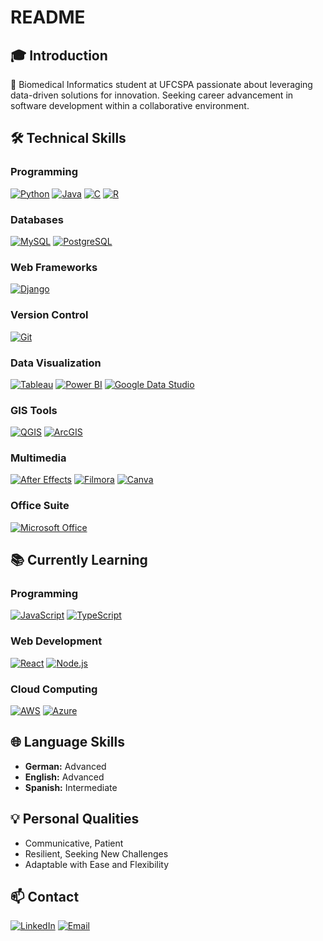 # README

## 🎓 Introduction

🧬 Biomedical Informatics student at UFCSPA passionate about leveraging data-driven solutions for innovation. Seeking career advancement in software development within a collaborative environment.

## 🛠️ Technical Skills

### Programming
[![Python](https://skillicons.dev/icon/python)](https://skillicons.dev) [![Java](https://skillicons.dev/icon/java)](https://skillicons.dev) [![C](https://skillicons.dev/icon/c)](https://skillicons.dev) [![R](https://skillicons.dev/icon/r)](https://skillicons.dev)

### Databases
[![MySQL](https://skillicons.dev/icon/mysql)](https://skillicons.dev) [![PostgreSQL](https://skillicons.dev/icon/postgresql)](https://skillicons.dev)

### Web Frameworks
[![Django](https://skillicons.dev/icon/django)](https://skillicons.dev)

### Version Control
[![Git](https://skillicons.dev/icon/git)](https://skillicons.dev)

### Data Visualization
[![Tableau](https://skillicons.dev/icon/tableau)](https://skillicons.dev) [![Power BI](https://skillicons.dev/icon/powerbi)](https://skillicons.dev) [![Google Data Studio](https://skillicons.dev/icon/googlecloud)](https://skillicons.dev)

### GIS Tools
[![QGIS](https://skillicons.dev/icon/qgis)](https://skillicons.dev) [![ArcGIS](https://skillicons.dev/icon/arcgis)](https://skillicons.dev)

### Multimedia
[![After Effects](https://skillicons.dev/icon/aftereffects)](https://skillicons.dev) [![Filmora](https://skillicons.dev/icon/filmora)](https://skillicons.dev) [![Canva](https://skillicons.dev/icon/canva)](https://skillicons.dev)

### Office Suite
[![Microsoft Office](https://skillicons.dev/icon/microsoftoffice)](https://skillicons.dev)

## 📚 Currently Learning

### Programming
[![JavaScript](https://skillicons.dev/icon/javascript)](https://skillicons.dev) [![TypeScript](https://skillicons.dev/icon/typescript)](https://skillicons.dev)

### Web Development
[![React](https://skillicons.dev/icon/react)](https://skillicons.dev) [![Node.js](https://skillicons.dev/icon/nodejs)](https://skillicons.dev)

### Cloud Computing
[![AWS](https://skillicons.dev/icon/aws)](https://skillicons.dev) [![Azure](https://skillicons.dev/icon/azure)](https://skillicons.dev)

## 🌐 Language Skills

- **German:** Advanced
- **English:** Advanced
- **Spanish:** Intermediate

## 💡 Personal Qualities

- Communicative, Patient
- Resilient, Seeking New Challenges
- Adaptable with Ease and Flexibility

## 📫 Contact

[![LinkedIn](https://skillicons.dev/icon/linkedin)](www.linkedin.com/in/caio-foti-pontes-0a1a54206) [![Email](https://skillicons.dev/icon/gmail)](mailto:fotipontes@gmail.com)
